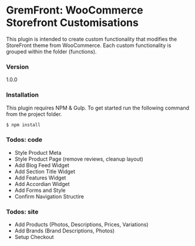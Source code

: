 # GremFront: WooCommerce Storefront Customisations

This plugin is intended to create custom functionality that modifies the StoreFront theme from WooCommerce. Each custom functionality is grouped within the folder (functions).


### Version
1.0.0

### Installation

This plugin requires NPM & Gulp. To get started run the following command from the project folder.

```sh
$ npm install
```

### Todos: code

 - Style Product Meta
 - Style Product Page (remove reviews, cleanup layout)
 - Add Blog Feed Widget
 - Add Section Title Widget
 - Add Features Widget
 - Add Accordian Widget
 - Add Forms and Style
 - Confirm Navigation Structire

### Todos: site

 - Add Products (Photos, Descriptions, Prices, Variations)
 - Add Brands (Brand Descriptions, Photos)
 - Setup Checkout